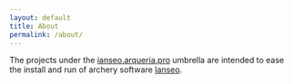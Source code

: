 ```yaml
---
layout: default
title: About
permalink: /about/
---
```


The projects under the [ianseo.arqueria.pro](https://ianseo.arqueria.pro) umbrella are intended to
ease the install and run of archery software [Ianseo](https://ianseo.net).

